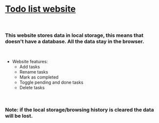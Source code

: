 # [Todo list website](https://moisesvb.github.io/offline-todo/)

<br />

### This website stores data in local storage, this means that doesn't have a database. All the data stay in the browser.

<br />

- Website features: 
    * Add tasks
    * Rename tasks
    * Mark as completed
    * Toggle pending and done tasks
    * Delete tasks

<br />

### Note: if the local storage/browsing history is cleared the data will be lost.